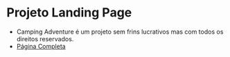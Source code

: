 # Projeto Landing Page
- Camping Adventure é um projeto sem frins lucrativos mas com todos os direitos reservados.
- [Página Completa](https://github.com/ThiagoF28/Projeto/assets/115126365/c938e44b-0bd4-4362-8052-1ae14194a203)



